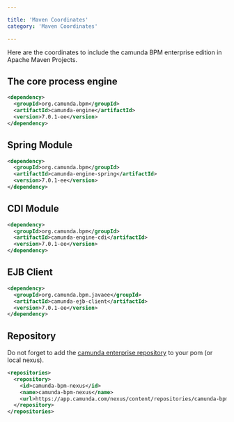 ```yaml
---

title: 'Maven Coordinates'
category: 'Maven Coordinates'

---
```



Here are the coordinates to include the camunda BPM enterprise edition in Apache Maven Projects.


## The core process engine

```xml
<dependency>
  <groupId>org.camunda.bpm</groupId>
  <artifactId>camunda-engine</artifactId>
  <version>7.0.1-ee</version>
</dependency>
```


## Spring Module

```xml
<dependency>
  <groupId>org.camunda.bpm</groupId>
  <artifactId>camunda-engine-spring</artifactId>
  <version>7.0.1-ee</version>
</dependency>
```


## CDI Module

```xml
<dependency>
  <groupId>org.camunda.bpm</groupId>
  <artifactId>camunda-engine-cdi</artifactId>
  <version>7.0.1-ee</version>
</dependency>
```


## EJB Client

```xml
<dependency>
  <groupId>org.camunda.bpm.javaee</groupId>
  <artifactId>camunda-ejb-client</artifactId>
  <version>7.0.1-ee</version>
</dependency>
```


## Repository

Do not forget to add the [camunda enterprise repository](https://app.camunda.com/nexus/content/repositories/camunda-bpm-ee) to your pom (or local nexus).

```xml
<repositories>
  <repository>
    <id>camunda-bpm-nexus</id>
    <name>camunda-bpm-nexus</name>
    <url>https://app.camunda.com/nexus/content/repositories/camunda-bpm-ee</url>
  </repository>
</repositories>
```